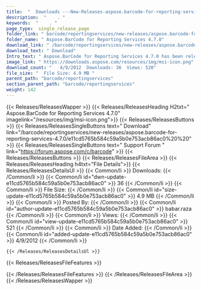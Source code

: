 ```yaml
---
title:  "  Downloads ---New-Releases-aspose.barcode-for-reporting-services-4.7.0 . " 
description:  "    . " 
keywords:  "    . " 
page_type:  single_release_page
folder_link: " barcode/reportingservices/new-releases/aspose.barcode-for-reporting-services-4.7.0/"
folder_name: " Aspose.BarCode for Reporting Services 4.7.0"
download_link: " /barcode/reportingservices/new-releases/aspose.barcode-for-reporting-services-4.7.0/e11cd5765b584c59a5b0e753acb86ac0"
download_text: " Download"
Intro_text: " Aspose.BarCode for Reporting Services 4.7.0 has been released. Below are the new..."
image_link: " https://downloads.aspose.com/resources/img/msi-icon.png"
download_count: "   4/9/2012  Downloads: 36  Views: 520"
file_size: "  File Size: 4.9 MB "
parent_path: "barcode/reportingservices"
section_parent_path: "barcode/reportingservices"
weight: 142 
---
```


{{< Releases/ReleasesWapper >}}
  {{< Releases/ReleasesHeading H2txt=" Aspose.BarCode for Reporting Services 4.7.0" imagelink="/resources/img/msi-icon.png">}}
  {{< Releases/ReleasesButtons >}}
    {{< Releases/ReleasesSingleButtons text=" Download" link="/barcode/reportingservices/new-releases/aspose.barcode-for-reporting-services-4.7.0/e11cd5765b584c59a5b0e753acb86ac0%20%20" >}}
    {{< Releases/ReleasesSingleButtons text=" Support Forum " link="https://forum.aspose.com/c/barcode" >}}
  {{< Releases/ReleasesButtons >}}
  {{< Releases/ReleasesFileArea >}}
    {{< Releases/ReleasesHeading h4txt="File Details">}}
    {{< Releases/ReleasesDetailsUl >}}
            {{< Common/li  >}} Downloads: {{< /Common/li >}} 
      {{< Common/li id="dwn-update-e11cd5765b584c59a5b0e753acb86ac0" >}} 36 {{< /Common/li >}} 
      {{< Common/li  >}} File Size: {{< /Common/li >}} 
      {{< Common/li id="size-update-e11cd5765b584c59a5b0e753acb86ac0" >}} 4.9 MB {{< /Common/li >}} 
      {{< Common/li  >}} Posted By: {{< /Common/li >}} 
      {{< Common/li id="author-update-e11cd5765b584c59a5b0e753acb86ac0" >}} babar.raza {{< /Common/li >}} 
      {{< Common/li  >}} Views: {{< /Common/li >}} 
      {{< Common/li id="view-update-e11cd5765b584c59a5b0e753acb86ac0" >}} 521 {{< /Common/li >}} 
      {{< Common/li  >}} Date Added: {{< /Common/li >}} 
      {{< Common/li id="added-update-e11cd5765b584c59a5b0e753acb86ac0" >}} 4/9/2012 {{< /Common/li >}} 

    {{< /Releases/ReleasesDetailsUl >}}

  {{< Releases/ReleasesFileFeatures >}}
      
  {{< /Releases/ReleasesFileFeatures >}}
 {{< /Releases/ReleasesFileArea >}}
{{< /Releases/ReleasesWapper >}}


